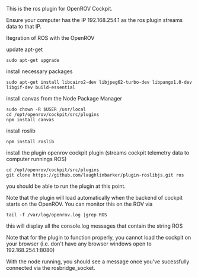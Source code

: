 This is the ros plugin for OpenROV Cockpit.

Ensure your computer has the IP 192.168.254.1 as the ros plugin streams data to that IP.

Itegration of ROS with the OpenROV

update apt-get
```
sudo apt-get upgrade
```
install necessary packages
```
sudo apt-get install libcairo2-dev libjpeg62-turbo-dev libpango1.0-dev libgif-dev build-essential
```
install canvas from the Node Package Manager
```
sudo chown -R $USER /usr/local
cd /opt/openrov/cockpit/src/plugins
npm install canvas
```

install roslib
```
npm install roslib
```

install the plugin openrov cockpit plugin (streams cockpit telemetry data to computer runnings ROS)
```
cd /opt/openrov/cockpit/src/plugins
git clone https://github.com/laughlinbarker/plugin-roslibjs.git ros
```
you should be able to run the plugin at this point.

Note that the plugin will load automatically when the backend of cockpit starts on the OpenROV.
You can monitor this on the ROV via
```
tail -f /var/log/openrov.log |grep ROS
```

this will display all the console.log messages that contain the string ROS


Note that for the plugin to function properly, you cannot load the cockpit on your browser
(i.e. don't have any browser windows open to 192.168.254.1:8080)

With the node running, you should see a message once you've sucessfully connected
via the rosbridge_socket.
